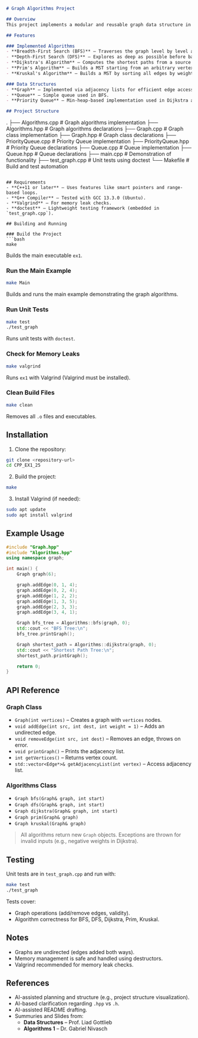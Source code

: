 ```markdown
# Graph Algorithms Project

## Overview
This project implements a modular and reusable graph data structure in C++, along with several classic graph algorithms. It supports undirected weighted graphs and includes traversal algorithms, shortest path finding, and minimum spanning tree (MST) construction.

## Features

### Implemented Algorithms
- **Breadth-First Search (BFS)** – Traverses the graph level by level and returns a BFS tree.
- **Depth-First Search (DFS)** – Explores as deep as possible before backtracking and returns a DFS tree.
- **Dijkstra's Algorithm** – Computes the shortest paths from a source vertex using a priority queue.
- **Prim's Algorithm** – Builds a MST starting from an arbitrary vertex.
- **Kruskal's Algorithm** – Builds a MST by sorting all edges by weight.

### Data Structures
- **Graph** – Implemented via adjacency lists for efficient edge access.
- **Queue** – Simple queue used in BFS.
- **Priority Queue** – Min-heap-based implementation used in Dijkstra and Prim algorithms.

## Project Structure
```
.
├── Algorithms.cpp       # Graph algorithms implementation
├── Algorithms.hpp       # Graph algorithms declarations
├── Graph.cpp            # Graph class implementation
├── Graph.hpp            # Graph class declarations
├── PriorityQueue.cpp    # Priority Queue implementation
├── PriorityQueue.hpp    # Priority Queue declarations
├── Queue.cpp            # Queue implementation
├── Queue.hpp            # Queue declarations
├── main.cpp             # Demonstration of functionality
├── test_graph.cpp       # Unit tests using doctest
└── Makefile             # Build and test automation
```

## Requirements
- **C++11 or later** – Uses features like smart pointers and range-based loops.
- **G++ Compiler** – Tested with GCC 13.3.0 (Ubuntu).
- **Valgrind** – For memory leak checks.
- **doctest** – Lightweight testing framework (embedded in `test_graph.cpp`).

## Building and Running

### Build the Project
```bash
make
```
Builds the main executable `ex1`.

### Run the Main Example
```bash
make Main
```
Builds and runs the main example demonstrating the graph algorithms.

### Run Unit Tests
```bash
make test
./test_graph
```
Runs unit tests with `doctest`.

### Check for Memory Leaks
```bash
make valgrind
```
Runs `ex1` with Valgrind (Valgrind must be installed).

### Clean Build Files
```bash
make clean
```
Removes all `.o` files and executables.

## Installation

1. Clone the repository:
```bash
git clone <repository-url>
cd CPP_EX1_25
```

2. Build the project:
```bash
make
```

3. Install Valgrind (if needed):
```bash
sudo apt update
sudo apt install valgrind
```

## Example Usage

```cpp
#include "Graph.hpp"
#include "Algorithms.hpp"
using namespace graph;

int main() {
    Graph graph(6);

    graph.addEdge(0, 1, 4);
    graph.addEdge(0, 2, 4);
    graph.addEdge(1, 2, 2);
    graph.addEdge(1, 3, 5);
    graph.addEdge(2, 3, 3);
    graph.addEdge(3, 4, 1);

    Graph bfs_tree = Algorithms::bfs(graph, 0);
    std::cout << "BFS Tree:\n";
    bfs_tree.printGraph();

    Graph shortest_path = Algorithms::dijkstra(graph, 0);
    std::cout << "Shortest Path Tree:\n";
    shortest_path.printGraph();

    return 0;
}
```

## API Reference

### Graph Class
- `Graph(int vertices)` – Creates a graph with `vertices` nodes.
- `void addEdge(int src, int dest, int weight = 1)` – Adds an undirected edge.
- `void removeEdge(int src, int dest)` – Removes an edge, throws on error.
- `void printGraph()` – Prints the adjacency list.
- `int getVertices()` – Returns vertex count.
- `std::vector<Edge*>& getAdjacencyList(int vertex)` – Access adjacency list.

### Algorithms Class
- `Graph bfs(Graph& graph, int start)`
- `Graph dfs(Graph& graph, int start)`
- `Graph dijkstra(Graph& graph, int start)`
- `Graph prim(Graph& graph)`
- `Graph kruskal(Graph& graph)`

> All algorithms return new `Graph` objects. Exceptions are thrown for invalid inputs (e.g., negative weights in Dijkstra).

## Testing
Unit tests are in `test_graph.cpp` and run with:
```bash
make test
./test_graph
```

Tests cover:
- Graph operations (add/remove edges, validity).
- Algorithm correctness for BFS, DFS, Dijkstra, Prim, Kruskal.

## Notes
- Graphs are undirected (edges added both ways).
- Memory management is safe and handled using destructors.
- Valgrind recommended for memory leak checks.

## References
- AI-assisted planning and structure (e.g., project structure visualization).
- AI-based clarification regarding `.hpp` vs `.h`.
- AI-assisted README drafting.
- Summuries and Slides from:
  - **Data Structures** – Prof. Liad Gottlieb
  - **Algorithms 1** – Dr. Gabriel Nivasch
